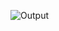 ![Output](https://user-images.githubusercontent.com/112501963/232814970-c6f0659d-3107-4b3f-b61d-2115d94aa867.JPG)
